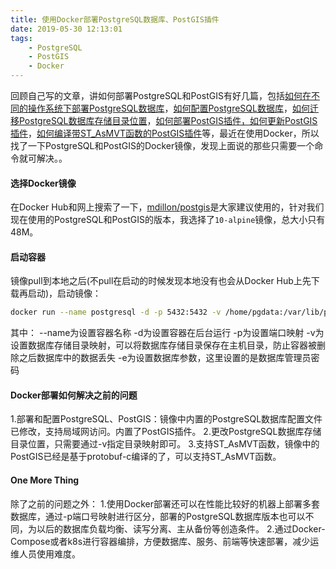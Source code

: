```yaml
---
title: 使用Docker部署PostgreSQL数据库、PostGIS插件
date: 2019-05-30 12:13:01
tags:
	- PostgreSQL
	- PostGIS
	- Docker
---
```


回顾自己写的文章，讲如何部署PostgreSQL和PostGIS有好几篇，包括[如何在不同的操作系统下部署PostgreSQL数据库](http://www.baiguangnan.com/2018/01/31/postgis/)，[如何配置PostgreSQL数据库](http://www.baiguangnan.com/2018/09/29/usenodemapnikwithpostgisoncentos/)，[如何迁移PostgreSQL数据库存储目录位置](http://www.baiguangnan.com/2018/12/29/centospostgresqlpgdata/)，[如何部署PostGIS插件，如何更新PostGIS插件](http://www.baiguangnan.com/2019/01/03/centosyumupdatepostgiscrash/)，[如何编译带ST_AsMVT函数的PostGIS插件](http://www.baiguangnan.com/2019/01/22/centospostgismvt/)等，最近在使用Docker，所以找了一下PostgreSQL和PostGIS的Docker镜像，发现上面说的那些只需要一个命令就可解决。。

#### 选择Docker镜像
在Docker Hub和网上搜索了一下，[mdillon/postgis](https://hub.docker.com/r/mdillon/postgis)是大家建议使用的，针对我们现在使用的PostgreSQL和PostGIS的版本，我选择了`10-alpine`镜像，总大小只有48M。

#### 启动容器
镜像pull到本地之后(不pull在启动的时候发现本地没有也会从Docker Hub上先下载再启动)，启动镜像：
```bash
docker run --name postgresql -d -p 5432:5432 -v /home/pgdata:/var/lib/postgresql/data -e POSTGRES_PASSWORD=dlwy mdillon/postgis:10-alpine
```

其中：
--name为设置容器名称
-d为设置容器在后台运行
-p为设置端口映射
-v为设置数据库存储目录映射，可以将数据库存储目录保存在主机目录，防止容器被删除之后数据库中的数据丢失
-e为设置数据库参数，这里设置的是数据库管理员密码

#### Docker部署如何解决之前的问题
1.部署和配置PostgreSQL、PostGIS：镜像中内置的PostgreSQL数据库配置文件已修改，支持局域网访问。内置了PostGIS插件。
2.更改PostgreSQL数据库存储目录位置，只需要通过-v指定目录映射即可。
3.支持ST_AsMVT函数，镜像中的PostGIS已经是基于protobuf-c编译的了，可以支持ST_AsMVT函数。

#### One More Thing
除了之前的问题之外：
1.使用Docker部署还可以在性能比较好的机器上部署多套数据库，通过-p端口号映射进行区分，部署的PostgreSQL数据库版本也可以不同，为以后的数据库负载均衡、读写分离、主从备份等创造条件。
2.通过Docker-Compose或者k8s进行容器编排，方便数据库、服务、前端等快速部署，减少运维人员使用难度。